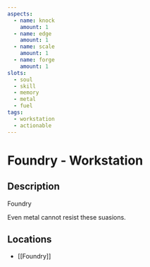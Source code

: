 ```yaml
---
aspects: 
  - name: knock
    amount: 1
  - name: edge
    amount: 1
  - name: scale
    amount: 1
  - name: forge
    amount: 1
slots:
  - soul
  - skill
  - memory
  - metal
  - fuel
tags:
  - workstation
  - actionable
---
```


# Foundry - Workstation

## Description
Foundry

Even metal cannot resist these suasions.
## Locations
- [[Foundry]]
